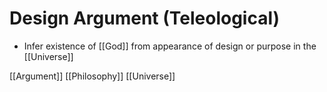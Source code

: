 # Design Argument (Teleological)

- Infer existence of [[God]] from appearance of design or purpose in the [[Universe]]

[[Argument]] [[Philosophy]] [[Universe]]

